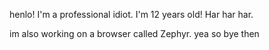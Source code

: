 henlo!
I'm a professional idiot.
I'm 12 years old!
Har har har.

im also working on a browser called Zephyr.
yea so bye then
